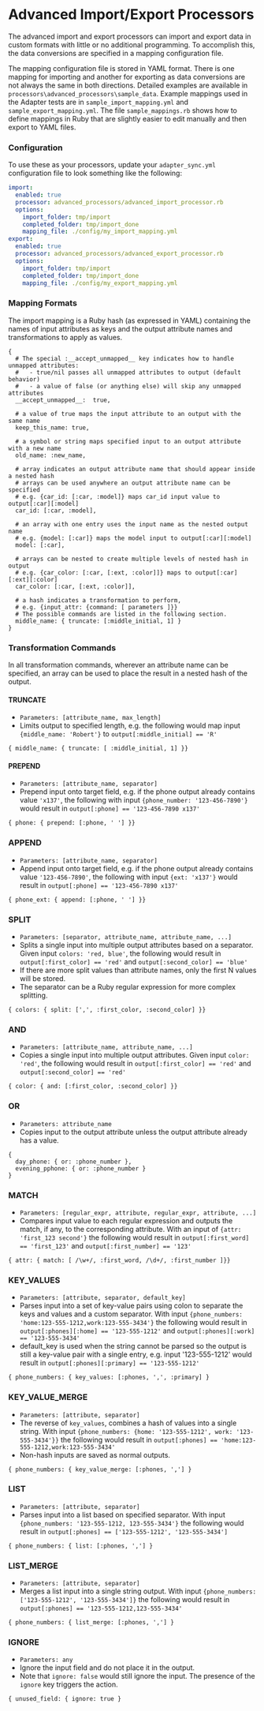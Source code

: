 # Advanced Import/Export Processors

The advanced import and export processors can import and export data in custom formats with little or no additional programming.
To accomplish this, the data conversions are specified in a mapping configuration file.

The mapping configuration file is stored in YAML format. There is one mapping for importing and another for exporting as
data conversions are not always the same in both directions. Detailed examples are available in
`processors\advanced_processors\sample_data`. Example mappings used in the Adapter tests are in
`sample_import_mapping.yml` and `sample_export_mapping.yml`. The file `sample_mappings.rb` shows how to define mappings
in Ruby that are slightly easier to edit manually and then export to YAML files.
### Configuration
To use these as your processors, update your `adapter_sync.yml` configuration file to look something like the following:
```yaml
import:
  enabled: true
  processor: advanced_processors/advanced_import_processor.rb
  options:
    import_folder: tmp/import
    completed_folder: tmp/import_done
    mapping_file: ./config/my_import_mapping.yml
export:
  enabled: true
  processor: advanced_processors/advanced_export_processor.rb
  options:
    import_folder: tmp/import
    completed_folder: tmp/import_done
    mapping_file: ./config/my_export_mapping.yml
```
### Mapping Formats
The import mapping is a Ruby hash (as expressed in YAML) containing the names of input attributes as keys and the output attribute names and transformations to apply as values.
```
{
  # The special :__accept_unmapped__ key indicates how to handle unmapped attributes:
  #   - true/nil passes all unmapped attributes to output (default behavior)
  #   - a value of false (or anything else) will skip any unmapped attributes
  __accept_unmapped__:  true,

  # a value of true maps the input attribute to an output with the same name
  keep_this_name: true,

  # a symbol or string maps specified input to an output attribute with a new name
  old_name: :new_name,

  # array indicates an output attribute name that should appear inside a nested hash
  # arrays can be used anywhere an output attribute name can be specified
  # e.g. {car_id: [:car, :model]} maps car_id input value to output[:car][:model]
  car_id: [:car, :model],

  # an array with one entry uses the input name as the nested output name
  # e.g. {model: [:car]} maps the model input to output[:car][:model]
  model: [:car],

  # arrays can be nested to create multiple levels of nested hash in output
  # e.g. {car_color: [:car, [:ext, :color]]} maps to output[:car][:ext][:color]
  car_color: [:car, [:ext, :color]],

  # a hash indicates a transformation to perform,
  # e.g. {input_attr: {command: [ parameters ]}}
  # The possible commands are listed in the following section.
  middle_name: { truncate: [:middle_initial, 1] }
}
```
### Transformation Commands
In all transformation commands, wherever an attribute name can be specified, an array can be used to place the result in a nested hash of the output.
#### TRUNCATE
* `Parameters: [attribute_name, max_length]`
* Limits output to specified length, e.g. the following would map input `{middle_name: 'Robert'}` to `output[:middle_initial] == 'R'`
```
{ middle_name: { truncate: [ :middle_initial, 1] }}
```

#### PREPEND
* `Parameters: [attribute_name, separator]`
* Prepend input onto target field, e.g. if the phone output already contains value `'x137'`, the following with input `{phone_number: '123-456-7890'}` would result in  `output[:phone] == '123-456-7890 x137'`
```
{ phone: { prepend: [:phone, ' '] }}
```

### APPEND
* `Parameters: [attribute_name, separator]`
* Append input onto target field, e.g. if the phone output already contains value `'123-456-7890'`, the following with input `{ext: 'x137'}` would result in  `output[:phone] == '123-456-7890 x137'`
```
{ phone_ext: { append: [:phone, ' '] }}
```

### SPLIT
* `Parameters: [separator, attribute_name, attribute_name, ...]`
* Splits a single input into multiple output attributes based on a separator. Given input `colors: 'red, blue'`, the following would result in `output[:first_color] == 'red'` and `output[:second_color] == 'blue'`
* If there are more split values than attribute names, only the first N values will be stored.
* The separator can be a Ruby regular expression for more complex splitting.
```
{ colors: { split: [',', :first_color, :second_color] }}
```

### AND
* `Parameters: [attribute_name, attribute_name, ...]`
* Copies a single input into multiple output attributes. Given input `color: 'red'`, the following would result in `output[:first_color] == 'red'` and `output[:second_color] == 'red'`
```
{ color: { and: [:first_color, :second_color] }}
```

### OR
* `Parameters: attribute_name`
* Copies input to the output attribute unless the output attribute already has a value.
```
{
  day_phone: { or: :phone_number },
  evening_pphone: { or: :phone_number }
}
```

### MATCH
* `Parameters: [regular_expr, attribute, regular_expr, attribute, ...]`
* Compares input value to each regular expression and outputs the match, if any, to the corresponding attribute. With an input of `{attr: 'first_123 second'}` the following would result in `output[:first_word] == 'first_123'` and `output[:first_number] == '123'`
```
{ attr: { match: [ /\w+/, :first_word, /\d+/, :first_number ]}}
```

### KEY_VALUES
* `Parameters: [attribute, separator, default_key]`
* Parses input into a set of key-value pairs using colon to separate the keys and values and a custom separator. With input `{phone_numbers: 'home:123-555-1212,work:123-555-3434'}` the following would result in `output[:phones][:home] == '123-555-1212'` and `output[:phones][:work] == '123-555-3434'`
* default_key is used when the string cannot be parsed so the output is still a key-value pair with a single entry, e.g. input '123-555-1212' would result in `output[:phones][:primary] == '123-555-1212'`
```
{ phone_numbers: { key_values: [:phones, ',', :primary] }
```

### KEY_VALUE_MERGE
* `Parameters: [attribute, separator]`
* The reverse of `key_values`, combines a hash of values into a single string. With input `{phone_numbers: {home: '123-555-1212', work: '123-555-3434'}}` the following would result in `output[:phones] == 'home:123-555-1212,work:123-555-3434'`
* Non-hash inputs are saved as normal outputs.
```
{ phone_numbers: { key_value_merge: [:phones, ','] }
```

### LIST
* `Parameters: [attribute, separator]`
* Parses input into a list based on specified separator. With input `{phone_numbers: '123-555-1212, 123-555-3434'}` the following would result in `output[:phones] == ['123-555-1212', '123-555-3434']`
```
{ phone_numbers: { list: [:phones, ','] }
```

### LIST_MERGE
* `Parameters: [attribute, separator]`
* Merges a list input into a single string output. With input `{phone_numbers: ['123-555-1212', '123-555-3434']}` the following would result in `output[:phones] == '123-555-1212,123-555-3434'`
```
{ phone_numbers: { list_merge: [:phones, ','] }
```

### IGNORE
* `Parameters: any`
* Ignore the input field and do not place it in the output.
* Note that `ignore: false` would still ignore the input. The presence of the `ignore` key triggers the action.
```
{ unused_field: { ignore: true }
```
